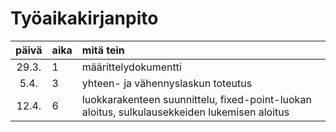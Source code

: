 # Työaikakirjanpito

| päivä | aika | mitä tein |
| :----:|:-----| :-----|
| 29.3. | 1    | määrittelydokumentti |
| 5.4.  | 3    | yhteen- ja vähennyslaskun toteutus |
| 12.4. | 6    | luokkarakenteen suunnittelu, fixed-point-luokan aloitus, sulkulausekkeiden lukemisen aloitus |